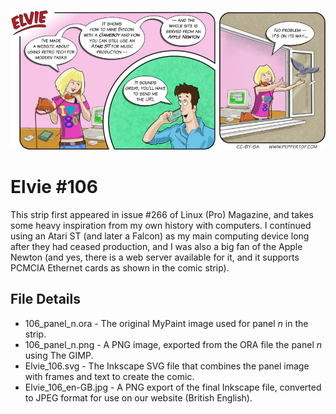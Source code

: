 ![Elvie comic strip #105](Elvie_106_en-GB.jpg)

Elvie #106
==========
This strip first appeared in issue #266 of Linux (Pro) Magazine, and takes some heavy inspiration from my own history with computers.
I continued using an Atari ST (and later a Falcon) as my main computing device long after they had ceased production, and I was
also a big fan of the Apple Newton (and yes, there is a web server available for it, and it supports PCMCIA Ethernet cards as shown
in the comic strip).

File Details
------------
* 106_panel_n.ora         - The original MyPaint image used for panel _n_ in the strip.
* 106_panel_n.png         - A PNG image, exported from the ORA file the panel _n_ using The GIMP.
* Elvie_106.svg           - The Inkscape SVG file that combines the panel image with frames and text to create the comic.
* Elvie_106_en-GB.jpg     - A PNG export of the final Inkscape file, converted to JPEG format for use on our website (British English).

